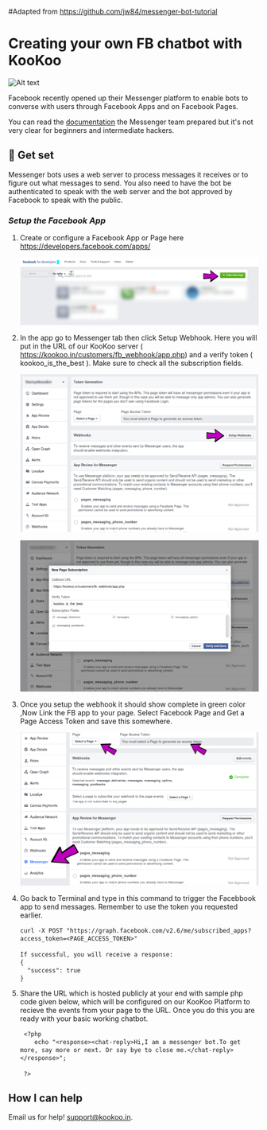 #Adapted from https://github.com/jw84/messenger-bot-tutorial
# Creating your own FB chatbot with KooKoo

![Alt text](/demo/Demo.gif)

Facebook recently opened up their Messenger platform to enable bots to converse with users through Facebook Apps and on Facebook Pages. 

You can read the  [documentation](https://developers.facebook.com/docs/messenger-platform/quickstart) the Messenger team prepared but it's not very clear for beginners and intermediate hackers. 

## 🙌 Get set

Messenger bots uses a web server to process messages it receives or to figure out what messages to send. You also need to have the bot be authenticated to speak with the web server and the bot approved by Facebook to speak with the public.

### *Setup the Facebook App*

1. Create or configure a Facebook App or Page here https://developers.facebook.com/apps/

    ![Alt text](/demo/step1.png)

2. In the app go to Messenger tab then click Setup Webhook. Here you will put in the URL of our KooKoo server ( https://kookoo.in/customers/fb_webhook/app.php) and a verify token ( kookoo_is_the_best ). Make sure to check all the subscription fields. 

    ![Alt text](/demo/step2.png)
    
    ![Alt text](/demo/step3.png)

3. Once you setup the webhook it should show complete in green color ,Now Link the FB app to your page. Select Facebook Page and Get a Page Access Token and save this somewhere. 

    ![Alt text](/demo/step4.png)

4. Go back to Terminal and type in this command to trigger the Facebbook app to send messages. Remember to use the token you requested earlier.

    ```
    curl -X POST "https://graph.facebook.com/v2.6/me/subscribed_apps?access_token=<PAGE_ACCESS_TOKEN>"
     
    If successful, you will receive a response:
    {
      "success": true
    }
    ```
5. Share the URL which is hosted publicly at your end with sample php code given below, which will be configured on our KooKoo Platform to recieve the events from your page to the URL. Once you do this you are ready with your basic working chatbot. 

    ```
     <?php
        echo "<response><chat-reply>Hi,I am a messenger bot.To get more, say more or next. Or say bye to close me.</chat-reply></response>";

     ?>
    ```
## How I can help

Email us for help! support@kookoo.in.
